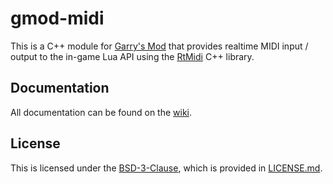 # gmod-midi

This is a C++ module for [Garry's Mod](https://gmod.facepunch.com/) that provides realtime MIDI input / output to the in-game Lua API using the [RtMidi](https://www.music.mcgill.ca/~gary/rtmidi/index.html#intro) C++ library.

## Documentation

All documentation can be found on the [wiki](wiki).

## License

This is licensed under the [BSD-3-Clause](https://spdx.org/licenses/BSD-3-Clause.html), which is provided in [LICENSE.md](LICENSE.md).